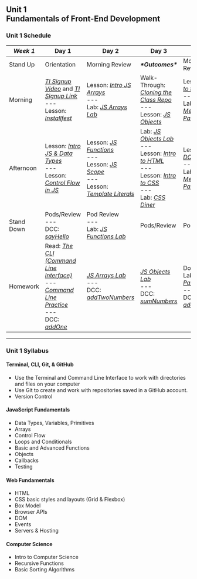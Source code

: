 ## Unit 1 <br> Fundamentals of Front-End Development

### Unit 1 Schedule
| ***Week 1*** | Day 1 | Day 2 | Day 3 | Day 4 | Day 5 |
| -- | -- | -- | -- | -- | -- |
| Stand Up | Orientation | Morning Review | ***\*Outcomes\**** | Morning Review | Morning Review |
| Morning | [*TI Signup Video*](https://generalassembly.wistia.com/medias/azqzv27yqa) and [*TI Signup Link*](https://generalassemb.ly/lms-enroll/bPRPhsMEMus=)<br>---<br>Lesson: [*Installfest*](https://hub.generalassemb.ly/learn/course/front-end-fundamentals-21-us-online-wc-11-september-2023-7-december-2023-200994/fundamentals-of-javascript/getting-started) | Lesson: [*Intro JS Arrays*](https://hub.generalassemb.ly/learn/course/front-end-fundamentals-21-us-online-wc-11-september-2023-7-december-2023-200994/fundamentals-of-javascript/intro-to-js?page=4)<br>---<br>Lab: [*JS Arrays Lab*](https://hub.generalassemb.ly/learn/course/front-end-fundamentals-21-us-online-wc-11-september-2023-7-december-2023-200994/fundamentals-of-javascript/intro-to-js?page=7) | Walk-Through: [*Cloning the Class Repo*](https://git.generalassemb.ly/SEIR-9-11/course-materials#class-repo-structure)<br>---<br>Lesson: [*JS Objects*](https://hub.generalassemb.ly/learn/course/front-end-fundamentals-21-us-online-wc-11-september-2023-7-december-2023-200994/fundamentals-of-javascript/intro-to-js-continued?page=7) | Lesson: [*Intro to the DOM*](https://hub.generalassemb.ly/learn/course/front-end-fundamentals-21-us-online-wc-11-september-2023-7-december-2023-200994/dom-manipulation-events/introduction-to-the-dom?page=1)<br>---<br>Lab: [*DOM Menu Lab Part 1*](https://hub.generalassemb.ly/learn/course/front-end-fundamentals-21-us-online-wc-11-september-2023-7-december-2023-200994/dom-manipulation-events/introduction-to-the-dom?page=2) | Lesson: [*Guide to Building a Broswer Game*](https://hub.generalassemb.ly/learn/course/front-end-fundamentals-21-us-online-wc-11-september-2023-7-december-2023-200994/building-a-browser-game/building-a-browser-game?page=1)<br>---<br>Lesson: [*Connect 4 Code Along*](https://hub.generalassemb.ly/learn/course/front-end-fundamentals-21-us-online-wc-11-september-2023-7-december-2023-200994/building-a-browser-game/building-a-browser-game?page=2) |
| Afternoon | Lesson: [*Intro JS & Data Types*](https://hub.generalassemb.ly/learn/course/front-end-fundamentals-21-us-online-wc-11-september-2023-7-december-2023-200994/fundamentals-of-javascript/intro-to-js?page=1)<br>---<br>Lesson: [*Control Flow in JS*](https://hub.generalassemb.ly/learn/course/front-end-fundamentals-21-us-online-wc-11-september-2023-7-december-2023-200994/fundamentals-of-javascript/intro-to-js?page=2) | Lesson: [*JS Functions*](https://hub.generalassemb.ly/learn/course/front-end-fundamentals-21-us-online-wc-11-september-2023-7-december-2023-200994/fundamentals-of-javascript/intro-to-js-continued?page=1)<br>---<br>Lesson: [*JS Scope*](https://hub.generalassemb.ly/learn/course/front-end-fundamentals-21-us-online-wc-11-september-2023-7-december-2023-200994/fundamentals-of-javascript/intro-to-js-continued?page=5)<br>---<br>Lesson: [*Template Literals*](https://hub.generalassemb.ly/learn/course/front-end-fundamentals-21-us-online-wc-11-september-2023-7-december-2023-200994/fundamentals-of-javascript/intro-to-js-continued?page=9) | Lab: [*JS Objects Lab*](https://hub.generalassemb.ly/learn/course/front-end-fundamentals-21-us-online-wc-11-september-2023-7-december-2023-200994/fundamentals-of-javascript/intro-to-js-continued?page=8)<br>---<br>Lesson: [*Intro to HTML*](https://hub.generalassemb.ly/learn/course/html-and-css-21-us-online-wc-11-september-2023-7-december-2023-200994/html/intro-to-html)<br>---<br>Lesson: [*Intro to CSS*](https://hub.generalassemb.ly/learn/course/html-and-css-21-us-online-wc-11-september-2023-7-december-2023-200994/css/intro-to-css?page=1)<br>---<br>Lab: [*CSS Diner*](https://flukeout.github.io/) | Lesson: [*DOM Events*](https://hub.generalassemb.ly/learn/course/front-end-fundamentals-21-us-online-wc-11-september-2023-7-december-2023-200994/dom-manipulation-events/introduction-to-the-dom?page=3)<br>---<br>Lab: [*DOM Menu Lab Part 2*](https://hub.generalassemb.ly/learn/course/front-end-fundamentals-21-us-online-wc-11-september-2023-7-december-2023-200994/dom-manipulation-events/introduction-to-the-dom?page=4) | Quiz: [*Quiz 1*](/quizzes/wk01.md)<br>---<br>Lesson: [*Connect 4 Code Along (cont.)*](https://hub.generalassemb.ly/learn/course/front-end-fundamentals-21-us-online-wc-11-september-2023-7-december-2023-200994/building-a-browser-game/building-a-browser-game?page=2)<br>---<br>Lab: [*Tic-Tac-Toe*](https://hub.generalassemb.ly/learn/course/front-end-fundamentals-21-us-online-wc-11-september-2023-7-december-2023-200994/weekend-assignment/building-tic-tac-toe?page=1) |
| Stand Down | Pods/Review<br>---<br>DCC: [*sayHello*](https://hub.generalassemb.ly/learn/course/daily-coding-challenges-us-online-wc-11-september-2023-7-december-2023-200994/daily-coding-challenges/daily-coding-challenges?page=1) | Pod Review<br>---<br>Lab: [*JS Functions Lab*](https://hub.generalassemb.ly/learn/course/front-end-fundamentals-21-us-online-wc-11-september-2023-7-december-2023-200994/fundamentals-of-javascript/intro-to-js-continued?page=6) | Pods/Review | Pods/Review | Pods/Review |
| Homework | Read: [*The CLI (Command Line Interface)*](https://hub.generalassemb.ly/learn/course/front-end-fundamentals-21-us-online-wc-11-september-2023-7-december-2023-200994/fundamentals-of-javascript/getting-started?page=2)<br>---<br>[*Command Line Practice*](https://hub.generalassemb.ly/learn/course/front-end-fundamentals-21-us-online-wc-11-september-2023-7-december-2023-200994/fundamentals-of-javascript/getting-started?page=3)<br>---<br>DCC: [*addOne*](https://hub.generalassemb.ly/learn/course/daily-coding-challenges-us-online-wc-11-september-2023-7-december-2023-200994/daily-coding-challenges/daily-coding-challenges?page=2) | [*JS Arrays Lab*](https://hub.generalassemb.ly/learn/course/front-end-fundamentals-21-us-online-wc-11-september-2023-7-december-2023-200994/fundamentals-of-javascript/intro-to-js?page=7)<br>---<br>DCC: [*addTwoNumbers*](https://hub.generalassemb.ly/learn/course/daily-coding-challenges-us-online-wc-11-september-2023-7-december-2023-200994/daily-coding-challenges/daily-coding-challenges?page=3) | [*JS Objects Lab*](https://hub.generalassemb.ly/learn/course/front-end-fundamentals-21-us-online-wc-11-september-2023-7-december-2023-200994/fundamentals-of-javascript/intro-to-js-continued?page=8)<br>---<br>DCC: [*sumNumbers*](https://hub.generalassemb.ly/learn/course/daily-coding-challenges-us-online-wc-11-september-2023-7-december-2023-200994/daily-coding-challenges/daily-coding-challenges?page=4) | Dom Menu Lab [*Part 1*](https://hub.generalassemb.ly/learn/course/front-end-fundamentals-21-us-online-wc-11-september-2023-7-december-2023-200994/dom-manipulation-events/introduction-to-the-dom?page=2) & [*Part 2*](https://hub.generalassemb.ly/learn/course/front-end-fundamentals-21-us-online-wc-11-september-2023-7-december-2023-200994/dom-manipulation-events/introduction-to-the-dom?page=4)<br>---<br>DCC: [*addList*](https://hub.generalassemb.ly/learn/course/daily-coding-challenges-us-online-wc-11-september-2023-7-december-2023-200994/daily-coding-challenges/daily-coding-challenges?page=5) | [*Tic-Tac-Toe*](https://hub.generalassemb.ly/learn/course/front-end-fundamentals-21-us-online-wc-11-september-2023-7-december-2023-200994/weekend-assignment/building-tic-tac-toe?page=1)<br>---<br>DCC: [*computeRemainder*](https://hub.generalassemb.ly/learn/course/daily-coding-challenges-us-online-wc-11-september-2023-7-december-2023-200994/daily-coding-challenges/daily-coding-challenges?page=6) |

----

### Unit 1 Syllabus

#### Terminal, CLI, Git, & GitHub
- Use the Terminal and Command Line Interface to work with directories and files on your computer
- Use Git to create and work with repositories saved in a GitHub account.
- Version Control
  
#### JavaScript Fundamentals
- Data Types, Variables, Primitives
- Arrays
- Control Flow
- Loops and Conditionals
- Basic and Advanced Functions
- Objects
- Callbacks
- Testing
  
#### Web Fundamentals
- HTML
- CSS basic styles and layouts (Grid & Flexbox)
- Box Model
- Browser APIs
- DOM
- Events
- Servers & Hosting

#### Computer Science
- Intro to Computer Science
- Recursive Functions
- Basic Sorting Algorithms
